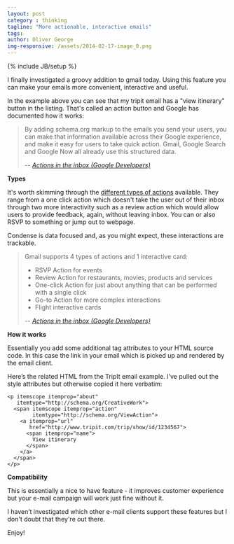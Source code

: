 ```yaml
---
layout: post
category : thinking
tagline: "More actionable, interactive emails"
tags:
author: Oliver George
img-responsive: /assets/2014-02-17-image_0.png
---
```

{% include JB/setup %}

I finally investigated a groovy addition to gmail today.  Using this feature you can make your emails more convenient, interactive and useful.

In the example above you can see that my tripit email has a "view itinerary" button in the listing.  That's called an action button and Google has documented how it works:

> By adding schema.org markup to the emails you send your users, you can make that information available across their Google experience, and make it easy for users to take quick action. Gmail, Google Search and Google Now all already use this structured data.
>
> -- <cite>[Actions in the inbox (Google Developers)](https://developers.google.com/gmail/actions/overview)</cite>

**Types**

It's worth skimming through the [different types of actions](https://developers.google.com/gmail/actions/actions/actions-overview) available.  They range from a one click action which doesn't take the user out of their inbox through two more interactivity such as a review action which would allow users to provide feedback, again, without leaving inbox.  You can or also RSVP to something or jump out to webpage.

Condense is data focused and, as you might expect, these interactions are trackable.


> Gmail supports 4 types of actions and 1 interactive card:
>
> * RSVP Action for events
> * Review Action for restaurants, movies, products and services
> * One-click Action for just about anything that can be performed with a single click
> * Go-to Action for more complex interactions
> * Flight interactive cards
>
> -- <cite>[Actions in the inbox (Google Developers)](https://developers.google.com/gmail/actions/actions/actions-overview)</cite>


**How it works**

Essentially you add some additional tag attributes to your HTML source code.  In this case the link in your email which is picked up and rendered by the email client.

Here’s the related HTML from the TripIt email example.  I’ve pulled out the style attributes but otherwise copied it here verbatim:

```
<p itemscope itemprop="about"
   itemtype="http://schema.org/CreativeWork">
  <span itemscope itemprop="action"
        itemtype="http://schema.org/ViewAction">
    <a itemprop="url"
       href="http://www.tripit.com/trip/show/id/1234567">
      <span itemprop="name">
        View itinerary
      </span>
    </a>
  </span>
</p>
```

**Compatibility**

This is essentially a nice to have feature - it improves customer experience but your e-mail campaign will work just fine without it.

I haven’t investigated which other e-mail clients support these features but I don't doubt that they're out there.

Enjoy!
